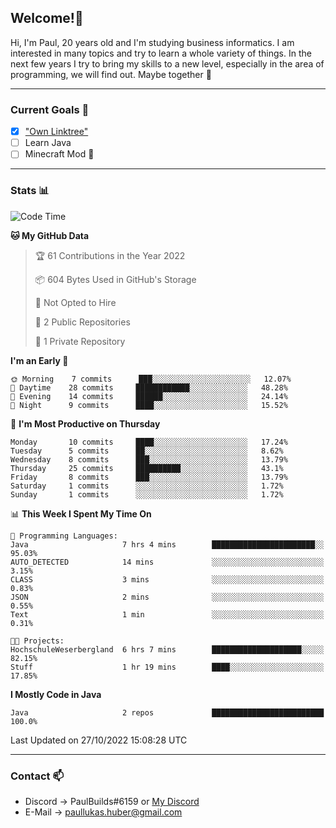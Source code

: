 ## Welcome!👋

Hi, I'm Paul, 20 years old and I'm studying business informatics. I am interested in many topics and try to learn a whole variety of things. In the next few years I try to bring my skills to a new level, especially in the area of programming, we will find out.
Maybe together 🤙

---
### Current Goals 🥅

- [X] ["Own Linktree"](https://paul-lukashuber.de/)
- [ ] Learn Java
- [ ] Minecraft Mod 👀

---
### Stats 📊

<!--START_SECTION:waka-->
![Code Time](http://img.shields.io/badge/Code%20Time-37%20hrs%2046%20mins-blue)

**🐱 My GitHub Data** 

> 🏆 61 Contributions in the Year 2022
 > 
> 📦 604 Bytes Used in GitHub's Storage 
 > 
> 🚫 Not Opted to Hire
 > 
> 📜 2 Public Repositories 
 > 
> 🔑 1 Private Repository 
 > 
**I'm an Early 🐤** 

```text
🌞 Morning    7 commits      ███░░░░░░░░░░░░░░░░░░░░░░   12.07% 
🌆 Daytime    28 commits     ████████████░░░░░░░░░░░░░   48.28% 
🌃 Evening    14 commits     ██████░░░░░░░░░░░░░░░░░░░   24.14% 
🌙 Night      9 commits      ████░░░░░░░░░░░░░░░░░░░░░   15.52%

```
📅 **I'm Most Productive on Thursday** 

```text
Monday       10 commits     ████░░░░░░░░░░░░░░░░░░░░░   17.24% 
Tuesday      5 commits      ██░░░░░░░░░░░░░░░░░░░░░░░   8.62% 
Wednesday    8 commits      ███░░░░░░░░░░░░░░░░░░░░░░   13.79% 
Thursday     25 commits     ██████████░░░░░░░░░░░░░░░   43.1% 
Friday       8 commits      ███░░░░░░░░░░░░░░░░░░░░░░   13.79% 
Saturday     1 commits      ░░░░░░░░░░░░░░░░░░░░░░░░░   1.72% 
Sunday       1 commits      ░░░░░░░░░░░░░░░░░░░░░░░░░   1.72%

```


📊 **This Week I Spent My Time On** 

```text
💬 Programming Languages: 
Java                     7 hrs 4 mins        ███████████████████████░░   95.03% 
AUTO_DETECTED            14 mins             ░░░░░░░░░░░░░░░░░░░░░░░░░   3.15% 
CLASS                    3 mins              ░░░░░░░░░░░░░░░░░░░░░░░░░   0.83% 
JSON                     2 mins              ░░░░░░░░░░░░░░░░░░░░░░░░░   0.55% 
Text                     1 min               ░░░░░░░░░░░░░░░░░░░░░░░░░   0.31%

🐱‍💻 Projects: 
HochschuleWeserbergland  6 hrs 7 mins        ████████████████████░░░░░   82.15% 
Stuff                    1 hr 19 mins        ████░░░░░░░░░░░░░░░░░░░░░   17.85%

```

**I Mostly Code in Java** 

```text
Java                     2 repos             █████████████████████████   100.0%

```



 Last Updated on 27/10/2022 15:08:28 UTC
<!--END_SECTION:waka-->

---
### Contact 📫

* Discord -> PaulBuilds#6159 or [My Discord](https://discord.gg/7kq6UnB)
* E-Mail -> paullukas.huber@gmail.com

